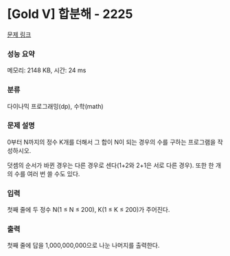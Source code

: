 # [Gold V] 합분해 - 2225 

[문제 링크](https://www.acmicpc.net/problem/2225) 

### 성능 요약

메모리: 2148 KB, 시간: 24 ms

### 분류

다이나믹 프로그래밍(dp), 수학(math)

### 문제 설명

<p>0부터 N까지의 정수 K개를 더해서 그 합이 N이 되는 경우의 수를 구하는 프로그램을 작성하시오.</p>

<p>덧셈의 순서가 바뀐 경우는 다른 경우로 센다(1+2와 2+1은 서로 다른 경우). 또한 한 개의 수를 여러 번 쓸 수도 있다.</p>

### 입력 

 <p>첫째 줄에 두 정수 N(1 ≤ N ≤ 200), K(1 ≤ K ≤ 200)가 주어진다.</p>

### 출력 

 <p>첫째 줄에 답을 1,000,000,000으로 나눈 나머지를 출력한다.</p>

